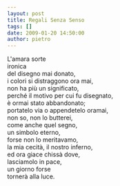 ```yaml
---
layout: post
title: Regali Senza Senso
tags: []
date: 2009-01-20 14:50:00
author: pietro
---
```

L'amara sorte<br/>ironica<br/>del disegno mai donato,<br/>i colori si distraggono ora mai,<br/>non ha più un significato,<br/>perché il motivo per cui fu disegnato,<br/>è ormai stato abbandonato;<br/>portatelo via o appendetelo oramai,<br/>non so, non lo butterei,<br/>come anche quel segno,<br/>un simbolo eterno,<br/>forse non lo meritavamo,<br/>la mia cecità, il nostro inferno,<br/>ed ora giace chissà dove,<br/>lasciamolo in pace,<br/>un giorno forse<br/>tornerà alla luce.
